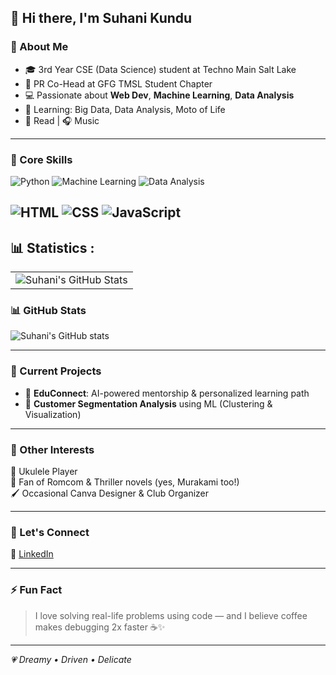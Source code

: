 ## 👋 Hi there, I'm Suhani Kundu

### 🚀 About Me
- 🎓 3rd Year CSE (Data Science) student at Techno Main Salt Lake
- 📢 PR Co-Head at GFG TMSL Student Chapter 
- 💻 Passionate about **Web Dev**, **Machine Learning**, **Data Analysis**  
- 🧠 Learning: Big Data, Data Analysis, Moto of Life   
- 📖 Read | 🎧 Music 
---

### 🧠 Core Skills
![Python](https://img.shields.io/badge/-Python-3776AB?style=for-the-badge&logo=python&logoColor=white)
![Machine Learning](https://img.shields.io/badge/-Machine%20Learning-brightgreen?style=for-the-badge)
![Data Analysis](https://img.shields.io/badge/-Data%20Analysis-blue?style=for-the-badge)

![HTML](https://img.shields.io/badge/-HTML-E34F26?style=for-the-badge&logo=html5&logoColor=white)
![CSS](https://img.shields.io/badge/-CSS-1572B6?style=for-the-badge&logo=css3&logoColor=white)
![JavaScript](https://img.shields.io/badge/-JavaScript-F7DF1E?style=for-the-badge&logo=javascript&logoColor=black)
---
<h2>📊 Statistics :</h2>

<table>
  <tr>
    <td>
      <img src="https://github-readme-stats.vercel.app/api?username=suhanikundu&show_icons=true&theme=yellow&title_color=FFD700&icon_color=FFD700&text_color=ffffff&bg_color=0d1117" alt="Suhani's GitHub Stats"/>
    </td>
  </tr>
</table>

### 📊 GitHub Stats
![Suhani's GitHub stats](https://github-readme-stats.vercel.app/api?username=suhanikundu&show_icons=true&theme=radical)

---

### 🎯 Current Projects
- 🤖 **EduConnect**: AI-powered mentorship & personalized learning path
- 💼 **Customer Segmentation Analysis** using ML (Clustering & Visualization)

---

### 🧩 Other Interests  
🎵 Ukulele Player  
📖 Fan of Romcom & Thriller novels (yes, Murakami too!)  
🖌️ Occasional Canva Designer & Club Organizer  

---

### 💬 Let's Connect
🔗 [LinkedIn](https://www.linkedin.com/in/suhanikundu)

---

### ⚡ Fun Fact  
> I love solving real-life problems using code — and I believe coffee makes debugging 2x faster ☕✨

---

_💗 Dreamy • Driven • Delicate_

